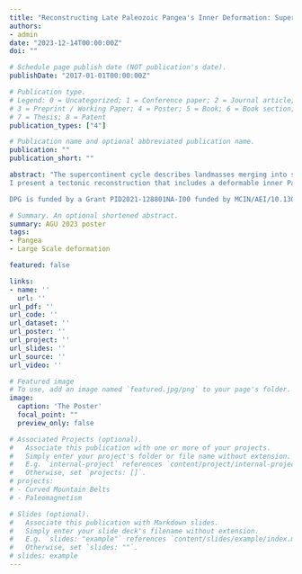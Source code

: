 ```yaml
---
title: "Reconstructing Late Paleozoic Pangea's Inner Deformation: Supercontinent or Superplate?"
authors:
- admin
date: "2023-12-14T00:00:00Z"
doi: ""

# Schedule page publish date (NOT publication's date).
publishDate: "2017-01-01T00:00:00Z"

# Publication type.
# Legend: 0 = Uncategorized; 1 = Conference paper; 2 = Journal article;
# 3 = Preprint / Working Paper; 4 = Poster; 5 = Book; 6 = Book section;
# 7 = Thesis; 8 = Patent
publication_types: ["4"]

# Publication name and optional abbreviated publication name.
publication: ""
publication_short: ""

abstract: "The supercontinent cycle describes landmasses merging into supercontinents, which later disintegrate in a ~100 Myr quasi-periodic manner. Supercontinents, believed to be rigid superplates, influence Earth's long-term variations, including climate trends and global mantle circulation. Pangea, the latest continental superplate, formed around 330 Ma, rifted at ~240 Ma, and broke apart ~200 Ma, serving as a template for previous supercontinents. However, the existence of Pangea as a superplate at ~330 Ma contradicts: (i) the westward progressively younger continent-continent collision, ending in the early Permian on its westernmost side; (ii) widespread 'post-orogenic' magmatism in Pangea's core and hot high-pressure metamorphism in the Paleotethys; and (iii) the global paleomagnetic database, indicating paleolatitudinal overlaps and significant vertical axis rotations in Pangea's core between 330 and 270 Ma, suggesting >1500 km of shortening and extension.
I present a tectonic reconstruction that includes a deformable inner Pangea that reconciles paleomagnetic and geological discrepancies. In this model, after Pangea's initial amalgamation, the plates interacted with each other and the asthenosphere during the late Carboniferous and early Permian (320–270 Ma), rather than being rigid. Subsequently, during a plate reorganization, Pangea became a superplate for <70 Myr. This relatively short superplate tenure might be insufficient, as per recent models, to control global mantle circulation.

DPG is funded by a Grant PID2021-128801NA-I00 funded by MCIN/AEI/10.13039/501100011033, a Ramón y Cajal Fellow RYC2019-028244-I funded by MCIN/AEI/ 10.13039/501100011033 and by the “European Social Fund Investing in your future”, and a Leonardo grant 2022 to researchers and cultural creators (LEO22-2-3010) from the bank BBVA."

# Summary. An optional shortened abstract.
summary: AGU 2023 poster
tags:
- Pangea
- Large Scale deformation

featured: false

links:
- name: ''
  url: ''
url_pdf: ''
url_code: ''
url_dataset: ''
url_poster: ''
url_project: ''
url_slides: ''
url_source: ''
url_video: ''

# Featured image
# To use, add an image named `featured.jpg/png` to your page's folder. 
image:
  caption: 'The Poster'
  focal_point: ""
  preview_only: false

# Associated Projects (optional).
#   Associate this publication with one or more of your projects.
#   Simply enter your project's folder or file name without extension.
#   E.g. `internal-project` references `content/project/internal-project/index.md`.
#   Otherwise, set `projects: []`.
# projects:
# - Curved Mountain Belts
# - Paleomagnetism

# Slides (optional).
#   Associate this publication with Markdown slides.
#   Simply enter your slide deck's filename without extension.
#   E.g. `slides: "example"` references `content/slides/example/index.md`.
#   Otherwise, set `slides: ""`.
# slides: example
---
```

